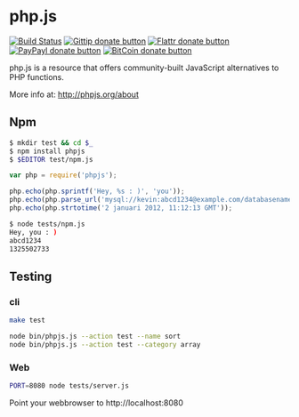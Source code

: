 # php.js 

<!-- badges/ -->
[![Build Status](https://secure.travis-ci.org/kvz/phpjs.png?branch=master)](http://travis-ci.org/kvz/phpjs "Check this project's build status on TravisCI")
[![Gittip donate button](http://img.shields.io/gittip/kvz.png)](https://www.gittip.com/kvz/ "Sponsor the development of phpjs via Gittip")
[![Flattr donate button](http://img.shields.io/flattr/donate.png?color=yellow)](https://flattr.com/submit/auto?user_id=kvz&url=https://github.com/kvz/phpjs&title=phpjs&language=&tags=github&category=software "Sponsor the development of phpjs via Flattr")
[![PayPayl donate button](http://img.shields.io/paypal/donate.png?color=yellow)](https://www.paypal.com/cgi-bin/webscr?cmd=_donations&business=kevin%40vanzonneveld%2enet&lc=NL&item_name=Open%20source%20donation%20to%20Kevin%20van%20Zonneveld&currency_code=USD&bn=PP-DonationsBF%3abtn_donate_SM%2egif%3aNonHosted "Sponsor the development of phpjs via Paypal")
[![BitCoin donate button](http://img.shields.io/bitcoin/donate.png?color=yellow)](https://coinbase.com/checkouts/19BtCjLCboRgTAXiaEvnvkdoRyjd843Dg2 "Sponsor the development of phpjs via BitCoin")
<!-- /badges -->

php.js is a resource that offers community-built JavaScript alternatives to PHP functions.

More info at: http://phpjs.org/about

## Npm

```bash
$ mkdir test && cd $_
$ npm install phpjs
$ $EDITOR test/npm.js
```

```javascript
var php = require('phpjs');

php.echo(php.sprintf('Hey, %s : )', 'you'));
php.echo(php.parse_url('mysql://kevin:abcd1234@example.com/databasename')['pass']);
php.echo(php.strtotime('2 januari 2012, 11:12:13 GMT'));
```


```bash
$ node tests/npm.js
Hey, you : )
abcd1234
1325502733
```

## Testing


### cli

```bash
make test
```

```bash
node bin/phpjs.js --action test --name sort
node bin/phpjs.js --action test --category array
```

### Web

```bash
PORT=8080 node tests/server.js
```

Point your webbrowser to http://localhost:8080

